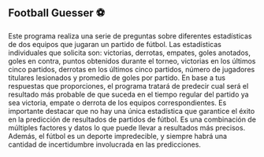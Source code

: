 ## Football Guesser ⚽
Este programa realiza una serie de preguntas sobre diferentes estadísticas de dos equipos que jugaran un partido de fútbol. Las estadísticas individuales que solicita son: victorias, derrotas, empates, goles anotados, goles en contra, puntos obtenidos durante el torneo, victorias en los últimos cinco partidos, derrotas en los últimos cinco partidos, número de jugadores titulares lesionados y promedio de goles por partido. En base a tus respuestas que proporciones, el programa tratará de predecir cual será el resultado más probable de que suceda en el tiempo regular del partido ya sea victoria, empate o derrota de los equipos correspondientes.
Es importante destacar que no hay una única estadística que garantice el éxito en la predicción de resultados de partidos de fútbol. Es una combinación de múltiples factores y datos lo que puede llevar a resultados más precisos. Además, el fútbol es un deporte impredecible, y siempre habrá una cantidad de incertidumbre involucrada en las predicciones.
